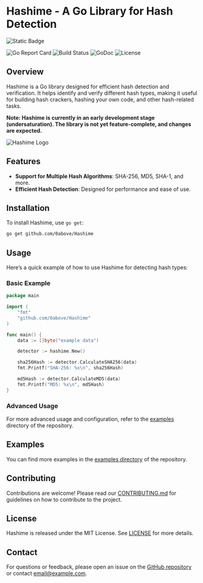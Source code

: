 # Hashime - A Go Library for Hash Detection

![Static Badge](https://img.shields.io/badge/:badgeContent?style=social)

![Go Report Card](https://goreportcard.com/badge/github.com/0above/Hashime)
![Build Status](https://img.shields.io/github/actions/workflow/status/0above/Hashime/ci.yml?branch=main)
![GoDoc](https://pkg.go.dev/badge/github.com/0above/Hashime.svg)
![License](https://img.shields.io/github/license/0above/Hashime)

## Overview

Hashime is a Go library designed for efficient hash detection and verification. It helps identify and verify different hash types, making it useful for building hash crackers, hashing your own code, and other hash-related tasks.

**Note: Hashime is currently in an early development stage (undersaturation). The library is not yet feature-complete, and changes are expected.**

![Hashime Logo](addlink)

## Features

- **Support for Multiple Hash Algorithms**: SHA-256, MD5, SHA-1, and more.
- **Efficient Hash Detection**: Designed for performance and ease of use.

## Installation

To install Hashime, use `go get`:

```sh
go get github.com/0above/Hashime
```

## Usage

Here’s a quick example of how to use Hashime for detecting hash types:

### Basic Example

```go
package main

import (
    "fmt"
    "github.com/0above/Hashime"
)

func main() {
    data := []byte("example data")

    detector := hashime.New()

    sha256Hash := detector.CalculateSHA256(data)
    fmt.Printf("SHA-256: %x\n", sha256Hash)

    md5Hash := detector.CalculateMD5(data)
    fmt.Printf("MD5: %x\n", md5Hash)
}
```

### Advanced Usage

For more advanced usage and configuration, refer to the [examples](https://github.com/0above/Hashime/tree/main/examples) directory of the repository.

## Examples

You can find more examples in the [examples directory](https://github.com/0above/Hashime/tree/main/examples) of the repository.

## Contributing

Contributions are welcome! Please read our [CONTRIBUTING.md](CONTRIBUTING.md) for guidelines on how to contribute to the project.

## License

Hashime is released under the MIT License. See [LICENSE](LICENSE) for more details.

## Contact

For questions or feedback, please open an issue on the [GitHub repository](https://github.com/0above/Hashime) or contact [email@example.com](mailto:email@example.com).
